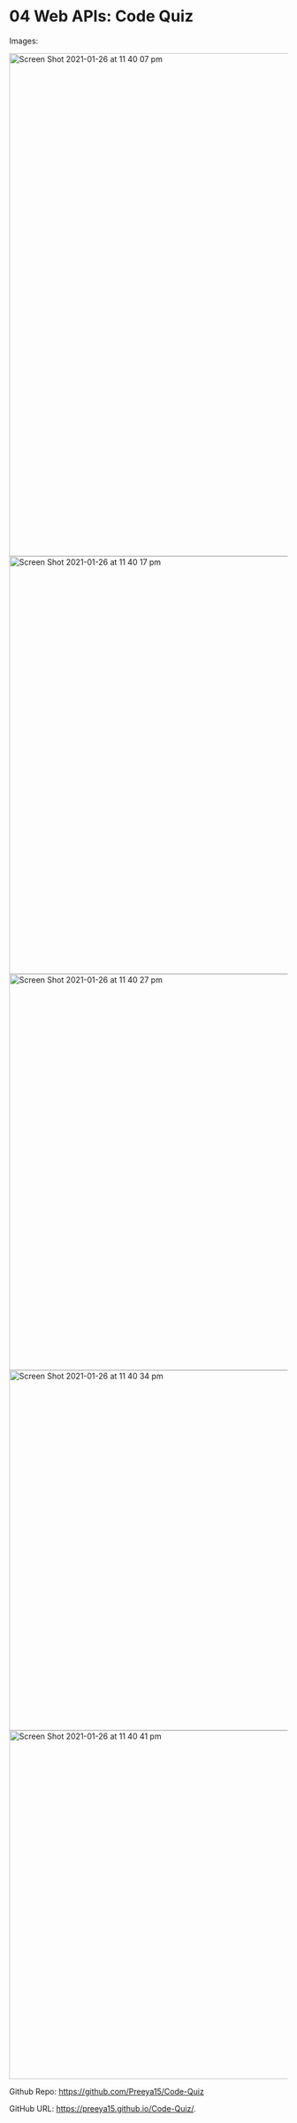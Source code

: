 # 04 Web APIs: Code Quiz

Images:

<img width="909" alt="Screen Shot 2021-01-26 at 11 40 07 pm" src="https://user-images.githubusercontent.com/73766339/105846260-0b58d580-6030-11eb-961c-1f9fdc36559c.png">

<img width="755" alt="Screen Shot 2021-01-26 at 11 40 17 pm" src="https://user-images.githubusercontent.com/73766339/105846283-11e74d00-6030-11eb-8d52-3d53b00c73a5.png">

<img width="716" alt="Screen Shot 2021-01-26 at 11 40 27 pm" src="https://user-images.githubusercontent.com/73766339/105846299-16ac0100-6030-11eb-98e7-32662e358609.png">

<img width="651" alt="Screen Shot 2021-01-26 at 11 40 34 pm" src="https://user-images.githubusercontent.com/73766339/105846314-1b70b500-6030-11eb-9864-c6d9ff0ac859.png">

<img width="630" alt="Screen Shot 2021-01-26 at 11 40 41 pm" src="https://user-images.githubusercontent.com/73766339/105846330-24618680-6030-11eb-81c0-c3dd66053b20.png">

Github Repo:  https://github.com/Preeya15/Code-Quiz

GitHub URL:  https://preeya15.github.io/Code-Quiz/.
